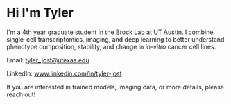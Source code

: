 # Hi I'm Tyler
I'm a 4th year graduate student in the [Brock Lab](https://www.brocklab.com/) at UT Austin. I combine single-cell transcriptomics, imaging, and deep learning to better understand phenotype composition, stability, and change in *in-vitro* cancer cell lines. 

Email: tyler_jost@utexas.edu

LinkedIn: www.linkedin.com/in/tyler-jost

If you are interested in trained models, imaging data, or more details, please reach out!
<!---
TylerJost/TylerJost is a ✨ special ✨ repository because its `README.md` (this file) appears on your GitHub profile.
You can click the Preview link to take a look at your changes.
--->

